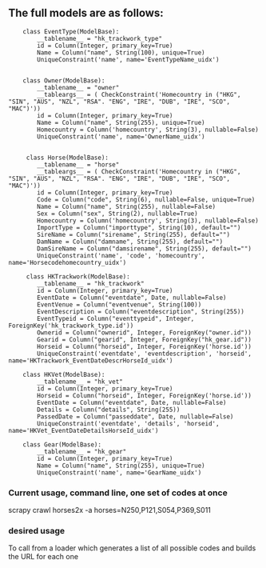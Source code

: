 ##  The full models are as follows:

		class EventType(ModelBase):
		    __tablename__ = "hk_trackwork_type"
		    id = Column(Integer, primary_key=True)
		    Name = Column("name", String(100), unique=True)
		    UniqueConstraint('name', name='EventTypeName_uidx')


		class Owner(ModelBase):
		    __tablename__ = "owner"
		    __tableargs__ = ( CheckConstraint('Homecountry in ("HKG", "SIN", "AUS", "NZL", "RSA". "ENG", "IRE", "DUB", "IRE", "SCO", "MAC")'))
		    id = Column(Integer, primary_key=True)
		    Name = Column("name", String(255), unique=True)
		    Homecountry = Column('homecountry', String(3), nullable=False)
		    UniqueConstraint('name', name='OwnerName_uidx')


		 class Horse(ModelBase):
		    __tablename__ = "horse"
		    __tableargs__ = ( CheckConstraint('Homecountry in ("HKG", "SIN", "AUS", "NZL", "RSA". "ENG", "IRE", "DUB", "IRE", "SCO", "MAC")'))
		    id = Column(Integer, primary_key=True)
		    Code = Column("code", String(6), nullable=False, unique=True)
		    Name = Column("name", String(255), nullable=False)
		    Sex = Column("sex", String(2), nullable=True)
		    Homecountry = Column('homecountry', String(3), nullable=False)
		    ImportType = Column("importtype", String(10), default="")
		    SireName = Column("sirename", String(255), default="")
		    DamName = Column("damname", String(255), default="")
		    DamSireName = Column("damsirename", String(255), default="")
		    UniqueConstraint('name', 'code', 'homecountry', name='Horsecodehomecountry_uidx')

		 class HKTrackwork(ModelBase):
		    __tablename__ = "hk_trackwork"
		    id = Column(Integer, primary_key=True)
		    EventDate = Column("eventdate", Date, nullable=False)
		    EventVenue = Column("eventvenue", String(100))
		    EventDescription = Column("eventdescription", String(255))
		    EventTypeid = Column("eventtypeid", Integer, ForeignKey('hk_trackwork_type.id'))
		    Ownerid = Column("ownerid", Integer, ForeignKey("owner.id"))
		    Gearid = Column("gearid", Integer, ForeignKey("hk_gear.id"))
		    Horseid = Column("horseid", Integer, ForeignKey('horse.id'))
		    UniqueConstraint('eventdate', 'eventdescription', 'horseid', name='HKTrackwork_EventDateDescrHorseId_uidx')

		class HKVet(ModelBase):
		    __tablename__ = "hk_vet"
		    id = Column(Integer, primary_key=True)
		    Horseid = Column("horseid", Integer, ForeignKey('horse.id'))
		    EventDate = Column("eventdate", Date, nullable=False)
		    Details = Column("details", String(255))
		    PassedDate = Column("passeddate", Date, nullable=False)
		    UniqueConstraint('eventdate', 'details', 'horseid', name='HKVet_EventDateDetailsHorseId_uidx')

		class Gear(ModelBase):
		    __tablename__ = "hk_gear"
		    id = Column(Integer, primary_key=True)
		    Name = Column("name", String(255), unique=True)
		    UniqueConstraint('name', name='GearName_uidx')


### Current usage, command line, one set of codes at once 
scrapy crawl horses2x -a horses=N250,P121,S054,P369,S011


### desired usage
To call from a loader which generates a list of all possible codes and builds the URL for each one
 